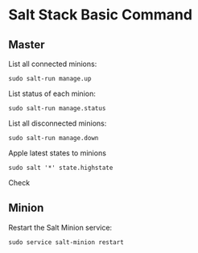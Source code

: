 
# Salt Stack Basic Command #

## Master ##

List all connected minions:

```
sudo salt-run manage.up
```

List status of each minion:

```
sudo salt-run manage.status
```

List all disconnected minions:

```
sudo salt-run manage.down
```

Apple latest states to minions

```
sudo salt '*' state.highstate
```

Check

## Minion ##

Restart the Salt Minion service:

```
sudo service salt-minion restart
```

